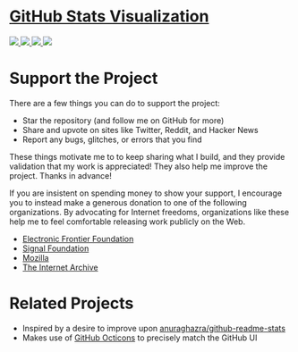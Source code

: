 # [GitHub Stats Visualization](https://github.com/desdemona2)

<!--
https://github.community/t/support-theme-context-for-images-in-light-vs-dark-mode/147981/84
-->
<a href="https://github.com/desdemona2/">
<img src="https://github.com/desdemona2/github-stats/blob/master/generated/overview.svg#gh-dark-mode-only" />
<img src="https://github.com/desdemona2/github-stats/blob/master/generated/languages.svg#gh-dark-mode-only" />
<img src="https://github.com/desdemona2/github-stats/blob/master/generated/overview.svg#gh-light-mode-only" />
<img src="https://github.com/desdemona2/github-stats/blob/master/generated/languages.svg#gh-light-mode-only" />
</a>



# Support the Project

There are a few things you can do to support the project:

- Star the repository (and follow me on GitHub for more)
- Share and upvote on sites like Twitter, Reddit, and Hacker News
- Report any bugs, glitches, or errors that you find

These things motivate me to to keep sharing what I build, and they provide
validation that my work is appreciated! They also help me improve the
project. Thanks in advance!

If you are insistent on spending money to show your support, I encourage you to
instead make a generous donation to one of the following organizations. By advocating
for Internet freedoms, organizations like these help me to feel comfortable
releasing work publicly on the Web.

- [Electronic Frontier Foundation](https://supporters.eff.org/donate/)
- [Signal Foundation](https://signal.org/donate/)
- [Mozilla](https://donate.mozilla.org/en-US/)
- [The Internet Archive](https://archive.org/donate/index.php)


# Related Projects

- Inspired by a desire to improve upon
  [anuraghazra/github-readme-stats](https://github.com/anuraghazra/github-readme-stats)
- Makes use of [GitHub Octicons](https://primer.style/octicons/) to precisely
  match the GitHub UI
